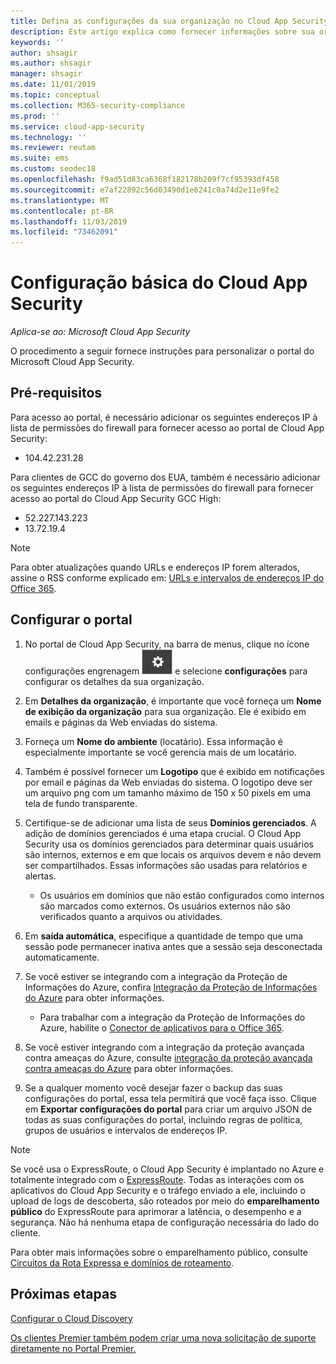 ```yaml
---
title: Defina as configurações da sua organização no Cloud App Security
description: Este artigo explica como fornecer informações sobre sua organização no Cloud App Security.
keywords: ''
author: shsagir
ms.author: shsagir
manager: shsagir
ms.date: 11/01/2019
ms.topic: conceptual
ms.collection: M365-security-compliance
ms.prod: ''
ms.service: cloud-app-security
ms.technology: ''
ms.reviewer: reutam
ms.suite: ems
ms.custom: seodec18
ms.openlocfilehash: f9ad51d83ca6368f182178b209f7cf95393df458
ms.sourcegitcommit: e7af22892c56d03490d1e6241c0a74d2e11e9fe2
ms.translationtype: MT
ms.contentlocale: pt-BR
ms.lasthandoff: 11/03/2019
ms.locfileid: "73462091"
---
```

# <a name="basic-setup-for-cloud-app-security"></a>Configuração básica do Cloud App Security

*Aplica-se ao: Microsoft Cloud App Security*

O procedimento a seguir fornece instruções para personalizar o portal do Microsoft Cloud App Security.

## <a name="prerequisites"></a>Pré-requisitos

Para acesso ao portal, é necessário adicionar os seguintes endereços IP à lista de permissões do firewall para fornecer acesso ao portal de Cloud App Security:

* 104.42.231.28

Para clientes de GCC do governo dos EUA, também é necessário adicionar os seguintes endereços IP à lista de permissões do firewall para fornecer acesso ao portal do Cloud App Security GCC High:

* 52.227.143.223
* 13.72.19.4

> [!NOTE]
> Para obter atualizações quando URLs e endereços IP forem alterados, assine o RSS conforme explicado em: [URLs e intervalos de endereços IP do Office 365](https://support.office.com/article/Office-365-URLs-and-IP-address-ranges-8548a211-3fe7-47cb-abb1-355ea5aa88a2).

## <a name="set-up-the-portal"></a>Configurar o portal

1. No portal de Cloud App Security, na barra de menus, clique no ícone configurações engrenagem ![configurações](./media/settings-icon.png "ícone de configurações") e selecione **configurações** para configurar os detalhes da sua organização.

1. Em **Detalhes da organização**, é importante que você forneça um **Nome de exibição da organização** para sua organização. Ele é exibido em emails e páginas da Web enviadas do sistema.

1. Forneça um **Nome do ambiente** (locatário). Essa informação é especialmente importante se você gerencia mais de um locatário.

1. Também é possível fornecer um **Logotipo** que é exibido em notificações por email e páginas da Web enviadas do sistema. O logotipo deve ser um arquivo png com um tamanho máximo de 150 x 50 pixels em uma tela de fundo transparente.

1. Certifique-se de adicionar uma lista de seus **Domínios gerenciados**. A adição de domínios gerenciados é uma etapa crucial. O Cloud App Security usa os domínios gerenciados para determinar quais usuários são internos, externos e em que locais os arquivos devem e não devem ser compartilhados. Essas informações são usadas para relatórios e alertas.

    * Os usuários em domínios que não estão configurados como internos são marcados como externos. Os usuários externos não são verificados quanto a arquivos ou atividades.

1. Em **saída automática**, especifique a quantidade de tempo que uma sessão pode permanecer inativa antes que a sessão seja desconectada automaticamente.

1. Se você estiver se integrando com a integração da Proteção de Informações do Azure, confira [Integração da Proteção de Informações do Azure](azip-integration.md) para obter informações.

    * Para trabalhar com a integração da Proteção de Informações do Azure, habilite o [Conector de aplicativos para o Office 365](connect-office-365-to-microsoft-cloud-app-security.md).

1. Se você estiver integrando com a integração da proteção avançada contra ameaças do Azure, consulte [integração da proteção avançada contra ameaças do Azure](azip-integration.md) para obter informações.

1. Se a qualquer momento você desejar fazer o backup das suas configurações do portal, essa tela permitirá que você faça isso. Clique em **Exportar configurações do portal** para criar um arquivo JSON de todas as suas configurações do portal, incluindo regras de política, grupos de usuários e intervalos de endereços IP.

> [!NOTE]
> Se você usa o ExpressRoute, o Cloud App Security é implantado no Azure e totalmente integrado com o [ExpressRoute](https://azure.microsoft.com/documentation/articles/expressroute-introduction/). Todas as interações com os aplicativos do Cloud App Security e o tráfego enviado a ele, incluindo o upload de logs de descoberta, são roteados por meio do **emparelhamento público** do ExpressRoute para aprimorar a latência, o desempenho e a segurança. Não há nenhuma etapa de configuração necessária do lado do cliente.
>
> Para obter mais informações sobre o emparelhamento público, consulte [Circuitos da Rota Expressa e domínios de roteamento](https://azure.microsoft.com/documentation/articles/expressroute-circuit-peerings/).

## <a name="next-steps"></a>Próximas etapas

[Configurar o Cloud Discovery](set-up-cloud-discovery.md)

[Os clientes Premier também podem criar uma nova solicitação de suporte diretamente no Portal Premier.](https://premier.microsoft.com/)
